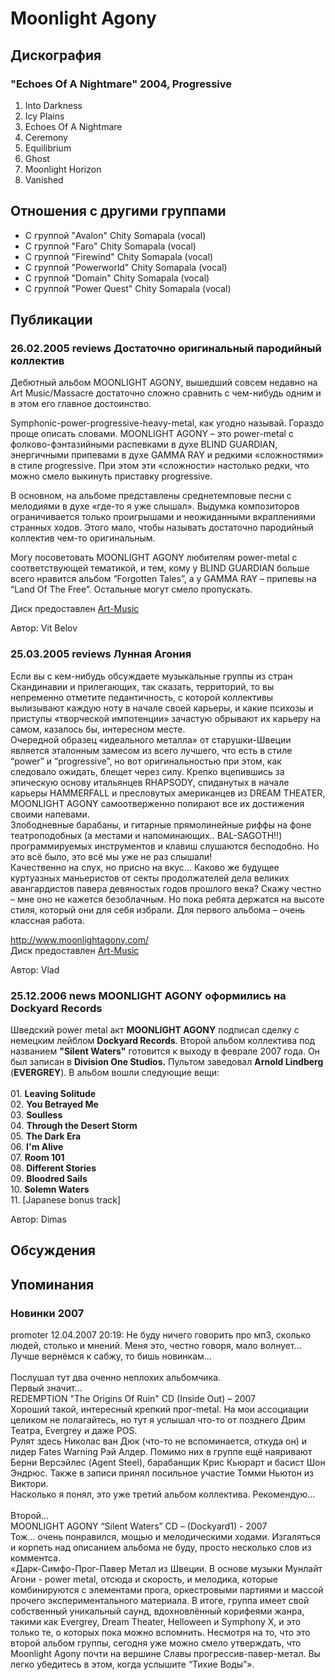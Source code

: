 # Moonlight Agony



## Дискография

### "Echoes Of A Nightmare" 2004, Progressive

1. Into Darkness 
2. Icy Plains 
3. Echoes Of A Nightmare 
4. Ceremony 
5. Equilibrium 
6. Ghost 
7. Moonlight Horizon 
8. Vanished


## Отношения с другими группами

* C группой "Avalon" Chity Somapala (vocal)
* C группой "Faro" Chity Somapala (vocal)
* C группой "Firewind" Chity Somapala (vocal)
* C группой "Powerworld" Chity Somapala (vocal)
* C группой "Domain" Chity Somapala (vocal)
* C группой "Power Quest" Chity Somapala (vocal)

## Публикации

### 26.02.2005 reviews Достаточно оригинальный пародийный коллектив

<P>Дебютный альбом MOONLIGHT AGONY, вышедший совсем недавно на Art Music/Massacre достаточно сложно сравнить с чем-нибудь одним и в этом его главное достоинство.</P>
<P>Symphonic-power-progressive-heavy-metal, как угодно называй. Гораздо проще описать словами. MOONLIGHT AGONY – это power-metal с фолково-фэнтазийными распевками в духе BLIND GUARDIAN, энергичными припевами в духе GAMMA RAY и редкими «сложностями» в стиле progressive. При этом эти «сложности» настолько редки, что можно смело выкинуть приставку progressive.</P>
<P>В основном, на альбоме представлены среднетемповые песни с мелодиями в духе «где-то я уже слышал». Выдумка композиторов ограничивается только проигрышами и неожиданными вкраплениями странных ходов. Этого мало, чтобы называть достаточно пародийный коллектив чем-то оригинальным.</P>
<P>Могу посоветовать MOONLIGHT AGONY любителям power-metal с соответствующей тематикой, и тем, кому у BLIND GUARDIAN больше всего нравится альбом “Forgotten Tales”, а у GAMMA RAY – припевы на “Land Of The Free”. Остальные могут смело пропускать.</P>
<P>Диск предоставлен <A href="http://www.artmusic-group.ru/">Art-Music</A></P>
Автор: Vit Belov

### 25.03.2005 reviews Лунная Агония

<P>Если вы с кем-нибудь обсуждаете музыкальные группы из стран Скандинавии и прилегающих, так сказать, территорий, то вы непременно отметите педантичность, с которой коллективы вылизывают каждую ноту в начале своей карьеры, и какие психозы и приступы «творческой импотенции» зачастую обрывают их карьеру на самом, казалось бы, интересном месте.<BR>Очередной образец «идеального металла» от старушки-Швеции является эталонным замесом из всего лучшего, что есть в стиле “power” и “progressive”, но вот оригинальностью при этом, как следовало ожидать, блещет через силу. Крепко вцепившись за эпическую основу итальянцев RHAPSODY, спиданутых в начале карьеры HAMMERFALL и пресловутых американцев из DREAM THEATER, MOONLIGHT AGONY самоотверженно попирают все их достижения своими напевами.<BR>Злободневные барабаны, и гитарные прямолинейные риффы на фоне театроподобных (а местами и напоминающих.. BAL-SAGOTH!!) программируемых инструментов и клавиш слушаются бесподобно. Но это всё было, это всё мы уже не раз слышали!<BR>Качественно на слух, но присно на вкус… Каково же будущее куртуазных маньеристов от секты продолжателей дела великих авангардистов павера девяностых годов прошлого века? Скажу честно – мне оно не кажется безоблачным. Но пока ребята держатся на высоте стиля, который они для себя избрали. Для первого альбома – очень классная работа.</P>
<P><A href="http://www.moonlightagony.com/">http://www.moonlightagony.com/</A><BR>Диск предоставлен <A href="http://www.artmusic-group.ru/">Art-Music</A></P>
Автор: Vlad

### 25.12.2006 news MOONLIGHT AGONY оформились на Dockyard Records

<P>Шведский&nbsp;power metal&nbsp;акт <B>MOONLIGHT AGONY</B> подписал сделку с немецким лейблом <B>Dockyard Records</B>.&nbsp;Второй альбом коллектива под названием&nbsp;<B>"Silent Waters"</B> готовится к выходу в феврале 2007 года. Он был записан в <STRONG>Division One Studios.</STRONG> Пультом заведовал&nbsp;<B>Arnold Lindberg</B> (<B>EVERGREY</B>). В альбом вошли следующие вещи:<BR><BR>01. <B>Leaving Solitude</B><BR>02. <B>You Betrayed Me</B><BR>03. <B>Soulless</B><BR>04. <B>Through the Desert Storm</B><BR>05. <B>The Dark Era</B><BR>06. <B>I'm Alive</B><BR>07. <B>Room 101</B><BR>08. <B>Different Stories</B><BR>09. <B>Bloodred Sails</B><BR>10. <B>Solemn Waters</B><BR>11. [Japanese bonus track]</P>
Автор: Dimas


## Обсуждения


## Упоминания

### Новинки 2007

promoter 12.04.2007 20:19:
Не буду ничего говорить про мп3, сколько людей, столько и мнений. Меня это, честно говоря, мало волнует...<BR>Лучше вернёмся к сабжу, то бишь новинкам...<BR><BR>Послушал тут два оченно неплохих альбомчика.<BR>Первый значит…<BR>REDEMPTION "The Origins Of Ruin" СD (Inside Out) – 2007<BR>Хороший такой, интересный крепкий прог-metal. На мои ассоциации целиком не полагайтесь, но тут я услышал что-то от позднего Дрим Театра, Evergrey и даже POS.<BR>Рулят здесь Николас ван Дюк (что-то не вспоминается, откуда он) и лидер Fates Warning Рэй Алдер. Помимо них в группе ещё наяривают Берни Версэйлес (Agent Steel), барабанщик Крис Кьюрарт и басист Шон Эндрюс. Также в записи принял посильное участие Томми Ньютон из Виктори.<BR>Насколько я понял, это уже третий альбом коллектива. Рекомендую…<BR><BR>Второй…<BR>MOONLIGHT AGONY “Silent Waters” CD – (Dockyard1)  - 2007<BR>Тож… очень понравился, мощью и мелодическими ходами. Изгаляться и корпеть над описанием альбома не буду, просто несколько слов из комментса.<BR>«Дарк-Симфо-Прог-Павер Метал из Швеции. В основе музыки Мунлайт Агони - power metal, отсюда и скорость, и мелодика, которые комбинируются с элементами прога, оркестровыми партиями и массой прочего  экспериментального материала. В итоге, группа имеет свой собственный уникальный саунд, вдохновлённый корифеями жанра, такими как Evergrey, Dream Theater, Helloween и Symphony X, и это только те, о которых пока можно вспомнить. Несмотря на то, что это второй альбом группы, сегодня уже можно смело утверждать, что Moonlight Agony почти на вершине Славы прогрессив-павер-метал. Вы легко убедитесь в этом, когда услышите “Тихие Воды”».


